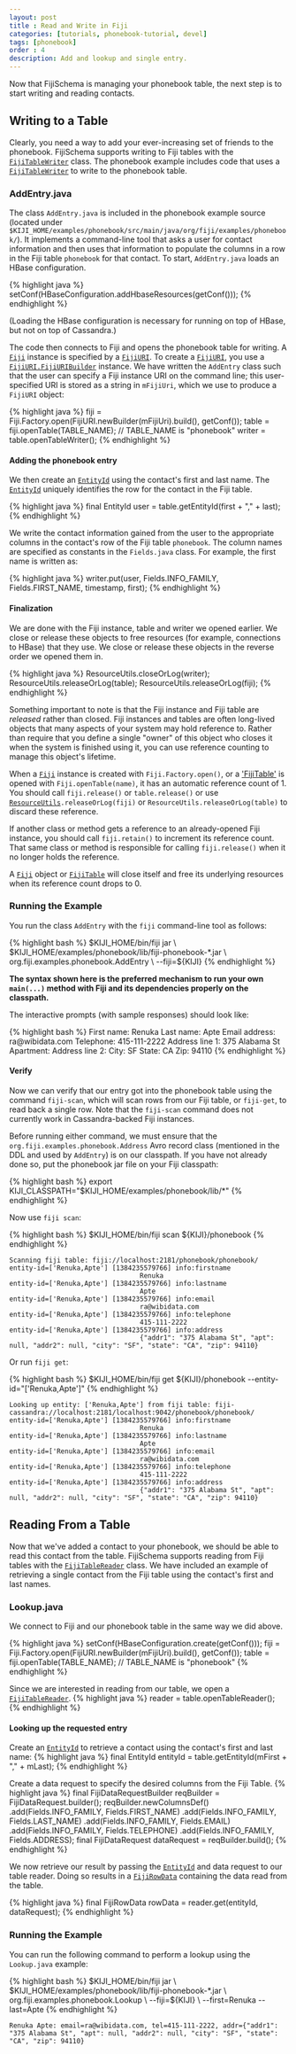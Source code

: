 ```yaml
---
layout: post
title : Read and Write in Fiji
categories: [tutorials, phonebook-tutorial, devel]
tags: [phonebook]
order : 4
description: Add and lookup and single entry.
---
```


Now that FijiSchema is managing your phonebook table, the next step is to start writing
and reading contacts.

## Writing to a Table
Clearly, you need a way to add your ever-increasing set of friends to the phonebook.
FijiSchema supports writing to Fiji tables with the
[`FijiTableWriter`]({{site.api_schema_devel}}/FijiTableWriter.html) class. The phonebook example
includes code that uses a [`FijiTableWriter`]({{site.api_schema_devel}}/FijiTableWriter.html) to
write to the phonebook table.

### AddEntry.java
The class `AddEntry.java` is included in the phonebook example source (located under
`$KIJI_HOME/examples/phonebook/src/main/java/org/fiji/examples/phonebook/`). It implements a command-line tool
that asks a user for contact information and then uses that information to populate
the columns in a row in the Fiji table `phonebook` for that contact.
To start, `AddEntry.java` loads an HBase configuration.

{% highlight java %}
setConf(HBaseConfiguration.addHbaseResources(getConf()));
{% endhighlight %}

(Loading the HBase configuration is necessary for running on top of HBase, but not on top of
Cassandra.)

The code then connects to Fiji and opens the phonebook table for writing. A [`Fiji`]({{site.api_schema_devel}}/Fiji.html)
instance is specified by a [`FijiURI`]({{site.api_schema_devel}}/FijiURI.html).
To create a [`FijiURI`]({{site.api_schema_devel}}/FijiURI.html), you use a
[`FijiURI.FijiURIBuilder`]({{site.api_schema_devel}}/FijiURI.FijiURIBuilder.html)
instance.  We have written the `AddEntry` class such that the user can specify a Fiji instance URI
on the command line; this user-specified URI is stored as a string in `mFijiUri`, which we use to
produce a `FijiURI` object:

{% highlight java %}
fiji = Fiji.Factory.open(FijiURI.newBuilder(mFijiUri).build(), getConf());
table = fiji.openTable(TABLE_NAME); // TABLE_NAME is "phonebook"
writer = table.openTableWriter();
{% endhighlight %}

#### Adding the phonebook entry
We then create an [`EntityId`]({{site.api_schema_devel}}/EntityId.html) using the contact's first
and last name. The [`EntityId`]({{site.api_schema_devel}}/EntityId.html) uniquely identifies the
row for the contact in the Fiji table.

{% highlight java %}
final EntityId user = table.getEntityId(first + "," + last);
{% endhighlight %}

We write the contact information gained from the user to the appropriate columns
in the contact's row of the Fiji table `phonebook`.
The column names are specified as constants in the `Fields.java` class. For example,
the first name is written as:

{% highlight java %}
writer.put(user, Fields.INFO_FAMILY, Fields.FIRST_NAME, timestamp, first);
{% endhighlight %}

#### Finalization
We are done with the Fiji instance, table and writer we opened earlier.
We close or release these objects to free resources (for example, connections to HBase)
that they use. We close or release these objects in the reverse order we opened them in.

{% highlight java %}
ResourceUtils.closeOrLog(writer);
ResourceUtils.releaseOrLog(table);
ResourceUtils.releaseOrLog(fiji);
{% endhighlight %}

Something important to note is that the Fiji instance and Fiji table are _released_ rather than closed.
Fiji instances and tables are often long-lived objects that many aspects of your system may hold
reference to. Rather than require that you define a single "owner" of this object who
closes it when the system is finished using it, you can use reference counting to manage
this object's lifetime.

When a [`Fiji`]({{site.api_schema_devel}}/Fiji.html) instance is created with `Fiji.Factory.open()`,
or a ['FijiTable']({{site.api_schema_devel}}/FijiTable.html) is opened with `Fiji.openTable(name)`,
it has an automatic reference count of 1. You should call `fiji.release()` or `table.release()` or use
[`ResourceUtils`]({{site.api_schema_devel}}/util/ResourceUtils.html)`.releaseOrLog(fiji)` or
`ResourceUtils.releaseOrLog(table)` to discard these reference.

If another class or method gets a reference to an already-opened Fiji instance,
you should call `fiji.retain()` to increment its reference count. That same
class or method is responsible for calling `fiji.release()` when it no longer
holds the reference.

A [`Fiji`]({{site.api_schema_devel}}/Fiji.html) object or
[`FijiTable`]({{site.api_schema_devel}}/FijiTable.html) will close itself and free its underlying
resources when its reference count drops to 0.

### Running the Example
You run the class `AddEntry` with the `fiji` command-line tool as follows:

<div class="userinput">
{% highlight bash %}
$KIJI_HOME/bin/fiji jar \
    $KIJI_HOME/examples/phonebook/lib/fiji-phonebook-*.jar \
    org.fiji.examples.phonebook.AddEntry \
    --fiji=${KIJI}
{% endhighlight %}
</div>

__The syntax shown here is the preferred mechanism to run your own `main(...)`
method with Fiji and its dependencies properly on the classpath.__

The interactive prompts (with sample responses) should look like:

<div class="userinput">
{% highlight bash %}
First name: Renuka
Last name: Apte
Email address: ra@wibidata.com
Telephone: 415-111-2222
Address line 1: 375 Alabama St
Apartment:
Address line 2:
City: SF
State: CA
Zip: 94110
{% endhighlight %}
</div>

#### Verify
Now we can verify that our entry got into the phonebook table using the command `fiji-scan`, which
will scan rows from our Fiji table, or `fiji-get`, to read back a single row.  Note that the
`fiji-scan` command does not currently work in Cassandra-backed Fiji instances.

Before running either command, we must ensure that the `org.fiji.examples.phonebook.Address` Avro
record class (mentioned in the DDL and used by `AddEntry`) is on our classpath.  If you have not
already done so, put the phonebook jar file on your Fiji classpath:

<div class="userinput">
{% highlight bash %}
export KIJI_CLASSPATH="$KIJI_HOME/examples/phonebook/lib/*"
{% endhighlight %}
</div>

Now use `fiji scan`:

<div class="userinput">
{% highlight bash %}
$KIJI_HOME/bin/fiji scan ${KIJI}/phonebook
{% endhighlight %}
</div>

    Scanning fiji table: fiji://localhost:2181/phonebook/phonebook/
    entity-id=['Renuka,Apte'] [1384235579766] info:firstname
                                     Renuka
    entity-id=['Renuka,Apte'] [1384235579766] info:lastname
                                     Apte
    entity-id=['Renuka,Apte'] [1384235579766] info:email
                                     ra@wibidata.com
    entity-id=['Renuka,Apte'] [1384235579766] info:telephone
                                     415-111-2222
    entity-id=['Renuka,Apte'] [1384235579766] info:address
                                     {"addr1": "375 Alabama St", "apt": null, "addr2": null, "city": "SF", "state": "CA", "zip": 94110}


Or run `fiji get`:

<div class="userinput">
{% highlight bash %}
$KIJI_HOME/bin/fiji get ${KIJI}/phonebook --entity-id="['Renuka,Apte']"
{% endhighlight %}
</div>

    Looking up entity: ['Renuka,Apte'] from fiji table: fiji-cassandra://localhost:2181/localhost:9042/phonebook/phonebook/
    entity-id=['Renuka,Apte'] [1384235579766] info:firstname
                                     Renuka
    entity-id=['Renuka,Apte'] [1384235579766] info:lastname
                                     Apte
    entity-id=['Renuka,Apte'] [1384235579766] info:email
                                     ra@wibidata.com
    entity-id=['Renuka,Apte'] [1384235579766] info:telephone
                                     415-111-2222
    entity-id=['Renuka,Apte'] [1384235579766] info:address
                                     {"addr1": "375 Alabama St", "apt": null, "addr2": null, "city": "SF", "state": "CA", "zip": 94110}


## Reading From a Table
Now that we've added a contact to your phonebook, we should be able to read this
contact from the table. FijiSchema supports reading from Fiji tables with the
[`FijiTableReader`]({{site.api_schema_devel}}/FijiTableReader.html) class. We have included an
example of retrieving a single contact from the Fiji table using the contact's first
and last names.

### Lookup.java
We connect to Fiji and our phonebook table in the same way we did above.

{% highlight java %}
setConf(HBaseConfiguration.create(getConf()));
fiji = Fiji.Factory.open(FijiURI.newBuilder(mFijiUri).build(), getConf());
table = fiji.openTable(TABLE_NAME); // TABLE_NAME is "phonebook"
{% endhighlight %}

Since we are interested in reading from our table, we open a
[`FijiTableReader`]({{site.api_schema_devel}}/FijiTableReader.html).
{% highlight java %}
reader = table.openTableReader();
{% endhighlight %}

#### Looking up the requested entry
Create an [`EntityId`]({{site.api_schema_devel}}/EntityId.html) to retrieve a contact
using the contact's first and last name:
{% highlight java %}
final EntityId entityId = table.getEntityId(mFirst + "," + mLast);
{% endhighlight %}

Create a data request to specify the desired columns from the Fiji Table.
{% highlight java %}
final FijiDataRequestBuilder reqBuilder = FijiDataRequest.builder();
reqBuilder.newColumnsDef()
    .add(Fields.INFO_FAMILY, Fields.FIRST_NAME)
    .add(Fields.INFO_FAMILY, Fields.LAST_NAME)
    .add(Fields.INFO_FAMILY, Fields.EMAIL)
    .add(Fields.INFO_FAMILY, Fields.TELEPHONE)
    .add(Fields.INFO_FAMILY, Fields.ADDRESS);
final FijiDataRequest dataRequest = reqBuilder.build();
{% endhighlight %}

We now retrieve our result by passing the
[`EntityId`]({{site.api_schema_devel}}/EntityId.html) and data request to our table reader.
Doing so results in a [`FijiRowData`]({{site.api_schema_devel}}/FijiRowData.html) containing
the data read from the table.

{% highlight java %}
final FijiRowData rowData = reader.get(entityId, dataRequest);
{% endhighlight %}

### Running the Example
You can run the following command to perform a lookup using the `Lookup.java` example:

<div class="userinput">
{% highlight bash %}
$KIJI_HOME/bin/fiji jar \
    $KIJI_HOME/examples/phonebook/lib/fiji-phonebook-*.jar \
    org.fiji.examples.phonebook.Lookup \
    --fiji=${KIJI} \
    --first=Renuka --last=Apte
{% endhighlight %}
</div>

    Renuka Apte: email=ra@wibidata.com, tel=415-111-2222, addr={"addr1": "375 Alabama St", "apt": null, "addr2": null, "city": "SF", "state": "CA", "zip": 94110}
